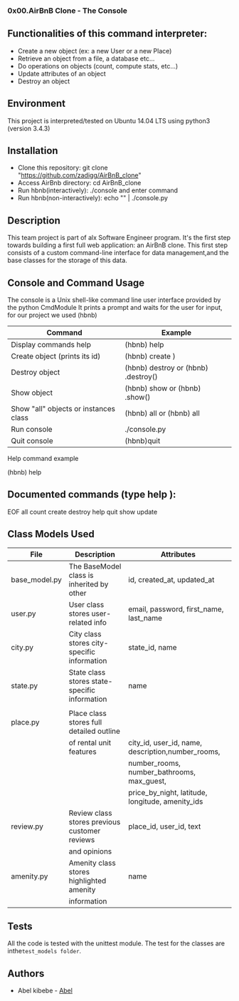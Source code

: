 ### 0x00.AirBnB Clone - The Console

## Functionalities of this command interpreter:

- Create a new object (ex: a new User or a new Place)
- Retrieve an object from a file, a database etc...
- Do operations on objects (count, compute stats, etc...)
- Update attributes of an object
- Destroy an object

## Environment

This project is interpreted/tested on Ubuntu 14.04 LTS using python3 (version 3.4.3)

## Installation

- Clone this repository: git clone "https://github.com/zadigg/AirBnB_clone"
- Access AirBnb directory: cd AirBnB_clone
- Run hbnb(interactively): ./console and enter command
- Run hbnb(non-interactively): echo "<command>" | ./console.py

## Description

This team project is part of alx Software Engineer program. It's the first step towards building a first full web application: an AirBnB clone.
This first step consists of a custom command-line interface for data management,and the base classes for the storage of this data.

## Console and Command Usage

The console is a Unix shell-like command line user interface provided by the python CmdModule It prints a prompt and waits for the user for input, for our project we used (hbnb)

| Command                               | Example                                                     |
| ------------------------------------- | ----------------------------------------------------------- |
| Display commands help                 | (hbnb) help <command>                                       |
| Create object (prints its id)         | (hbnb) create <class>)                                      |
| Destroy object                        | (hbnb) destroy <class> <id> or (hbnb) <class>.destroy(<id>) |
| Show object                           | (hbnb) show <class> <id> or (hbnb) <class>.show(<id>)       |
| Show "all" objects or instances class | (hbnb) all or (hbnb) all <class>                            |
| Run console                           | ./console.py                                                |
| Quit console                          | (hbnb)quit                                                  |

Help command example

(hbnb) help

## Documented commands (type help <topic>):

EOF all count create destroy help quit show update

## Class Models Used

| File          | Description                                   | Attributes                                        |
| ------------- | --------------------------------------------- | ------------------------------------------------- |
| base_model.py | The BaseModel class is inherited by other     | id, created_at, updated_at                        |
| user.py       | User class stores user-related info           | email, password, first_name, last_name            |
| city.py       | City class stores city-specific information   | state_id, name                                    |
| state.py      | State class stores state-specific information | name                                              |
|               |                                               |                                                   |
| place.py      | Place class stores full detailed outline      |                                                   |
|               | of rental unit features                       | city_id, user_id, name, description,number_rooms, |
|               |                                               | number_rooms, number_bathrooms, max_guest,        |
|               |                                               | price_by_night, latitude, longitude, amenity_ids  |
| review.py     | Review class stores previous customer reviews | place_id, user_id, text                           |
|               | and opinions                                  |                                                   |
| amenity.py    | Amenity class stores highlighted amenity      | name                                              |
|               | information                                   |                                                   |

## Tests

All the code is tested with the unittest module. The test for the classes are inthe`test_models folder`.

## Authors

- Abel kibebe - [Abel](https://github.com/zadigg/AirBnB_clone)
